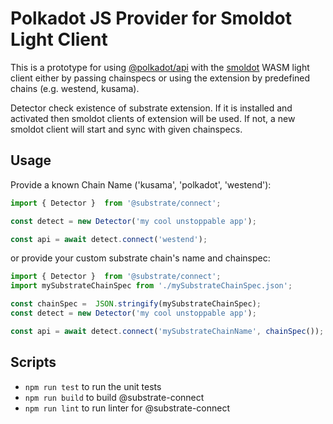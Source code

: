 # Polkadot JS Provider for Smoldot Light Client

This is a prototype for using [@polkadot/api](https://polkadot.js.org/docs/api/start)
with the [smoldot](https://npmjs.com/package/smoldot) WASM light client either by 
passing chainspecs or using the extension by predefined chains (e.g. westend, kusama).

Detector check existence of substrate extension. If it is installed and activated then
smoldot clients of extension will be used. If not, a new smoldot client will start and
sync with given chainspecs.

## Usage
Provide a known Chain Name ('kusama', 'polkadot', 'westend'):
```js
import { Detector }  from '@substrate/connect';

const detect = new Detector('my cool unstoppable app');

const api = await detect.connect('westend');
```

or provide your custom substrate chain's name and chainspec:

```js
import { Detector }  from '@substrate/connect';
import mySubstrateChainSpec from './mySubstrateChainSpec.json';

const chainSpec =  JSON.stringify(mySubstrateChainSpec);
const detect = new Detector('my cool unstoppable app');

const api = await detect.connect('mySubstrateChainName', chainSpec());
```

## Scripts

* `npm run test` to run the unit tests
* `npm run build` to build @substrate-connect
* `npm run lint` to run linter for @substrate-connect
